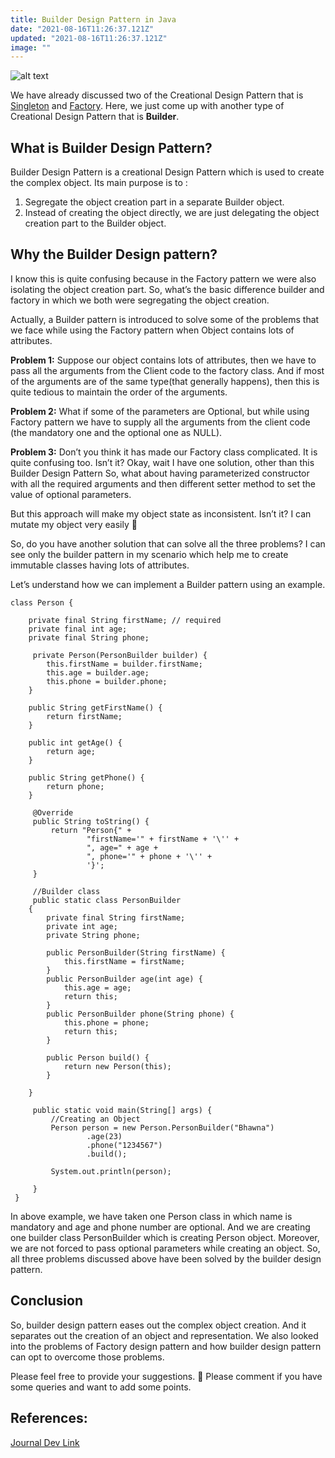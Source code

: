 ```yaml
---
title: Builder Design Pattern in Java
date: "2021-08-16T11:26:37.121Z"
updated: "2021-08-16T11:26:37.121Z"
image: ""
---
```


![alt text](https://i2.wp.com/blog.knoldus.com/wp-content/uploads/2020/06/download-1.png?fit=292%2C173&ssl=1 "Builder Design Pattern")

We have already discussed two of the Creational Design Pattern that is [Singleton](https://blog.knoldus.com/singleton-pattern-java-design-pattern-2/) and [Factory](https://blog.knoldus.com/factory-pattern-java-design-pattern-3/). Here, we just come up with another type of Creational Design Pattern that is **Builder**.

## What is Builder Design Pattern?

Builder Design Pattern is a creational Design Pattern which is used to create the complex object. Its main purpose is to :

1. Segregate the object creation part in a separate Builder object.
2. Instead of creating the object directly, we are just delegating the object creation part to the Builder object.

## Why the Builder Design pattern?

I know this is quite confusing because in the Factory pattern we were also isolating the object creation part. So, what’s the basic difference builder and factory in which we both were segregating the object creation.

Actually, a Builder pattern is introduced to solve some of the problems that we face while using the Factory pattern when Object contains lots of attributes.

**Problem 1:** Suppose our object contains lots of attributes, then we have to pass all the arguments from the Client code to the factory class. And if most of the arguments are of the same type(that generally happens), then this is quite tedious to maintain the order of the arguments.

**Problem 2:** What if some of the parameters are Optional, but while using Factory pattern we have to supply all the arguments from the client code (the mandatory one and the optional one as NULL).

**Problem 3:** Don’t you think it has made our Factory class complicated. It is quite confusing too. Isn’t it?
Okay, wait I have one solution, other than this Builder Design Pattern
So, what about having parameterized constructor with all the required arguments and then different setter method to set the value of optional parameters.

But this approach will make my object state as inconsistent. Isn’t it? I can mutate my object very easily 🙁

So, do you have another solution that can solve all the three problems?
I can see only the builder pattern in my scenario which help me to create immutable classes having lots of attributes.

Let’s understand how we can implement a Builder pattern using an example.

```
class Person {

    private final String firstName; // required
    private final int age;
    private final String phone;

     private Person(PersonBuilder builder) {
        this.firstName = builder.firstName;
        this.age = builder.age;
        this.phone = builder.phone;
    }

    public String getFirstName() {
        return firstName;
    }

    public int getAge() {
        return age;
    }

    public String getPhone() {
        return phone;
    }

     @Override
     public String toString() {
         return "Person{" +
                 "firstName='" + firstName + '\'' +
                 ", age=" + age +
                 ", phone='" + phone + '\'' +
                 '}';
     }

     //Builder class
     public static class PersonBuilder
    {
        private final String firstName;
        private int age;
        private String phone;

        public PersonBuilder(String firstName) {
            this.firstName = firstName;
        }
        public PersonBuilder age(int age) {
            this.age = age;
            return this;
        }
        public PersonBuilder phone(String phone) {
            this.phone = phone;
            return this;
        }

        public Person build() {
            return new Person(this);
        }

    }

     public static void main(String[] args) {
         //Creating an Object
         Person person = new Person.PersonBuilder("Bhawna")
                 .age(23)
                 .phone("1234567")
                 .build();

         System.out.println(person);

     }
 }

```

In above example, we have taken one Person class in which name is mandatory and age and phone number are optional. And we are creating one builder class PersonBuilder which is creating Person object. Moreover, we are not forced to pass optional parameters while creating an object. So, all three problems discussed above have been solved by the builder design pattern.

## Conclusion

So, builder design pattern eases out the complex object creation. And it separates out the creation of an object and representation. We also looked into the problems of Factory design pattern and how builder design pattern can opt to overcome those problems.

Please feel free to provide your suggestions. 🙂 Please comment if you have some queries and want to add some points.

## References:

[Journal Dev Link](https://www.journaldev.com/)
